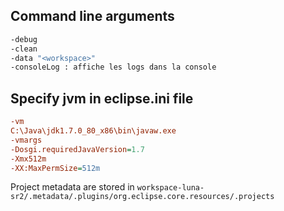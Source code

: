 ## Command line arguments
```bash
-debug
-clean
-data "<workspace>"
-consoleLog : affiche les logs dans la console
```

## Specify jvm in eclipse.ini file
```ini
-vm
C:\Java\jdk1.7.0_80_x86\bin\javaw.exe
-vmargs
-Dosgi.requiredJavaVersion=1.7
-Xmx512m
-XX:MaxPermSize=512m
```
Project metadata are stored in `workspace-luna-sr2/.metadata/.plugins/org.eclipse.core.resources/.projects`
